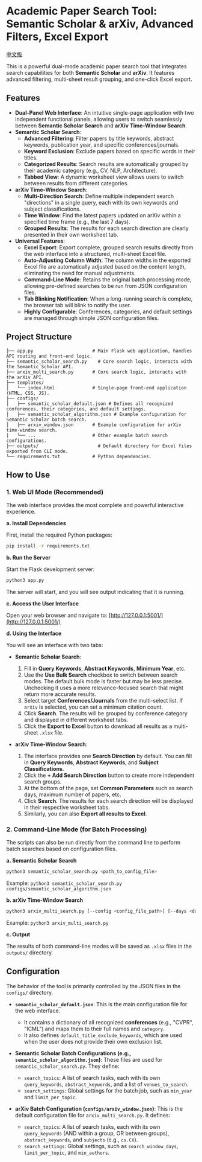 # Academic Paper Search Tool: Semantic Scholar & arXiv, Advanced Filters, Excel Export

[中文版](./README_zh.md)

This is a powerful dual-mode academic paper search tool that integrates search capabilities for both **Semantic Scholar** and **arXiv**. It features advanced filtering, multi-sheet result grouping, and one-click Excel export.

## Features

- **Dual-Panel Web Interface**: An intuitive single-page application with two independent functional panels, allowing users to switch seamlessly between **Semantic Scholar Search** and **arXiv Time-Window Search**.
- **Semantic Scholar Search**:
    - **Advanced Filtering**: Filter papers by title keywords, abstract keywords, publication year, and specific conferences/journals.
    - **Keyword Exclusion**: Exclude papers based on specific words in their titles.
    - **Categorized Results**: Search results are automatically grouped by their academic category (e.g., CV, NLP, Architecture).
    - **Tabbed View**: A dynamic worksheet view allows users to switch between results from different categories.
- **arXiv Time-Window Search**:
    - **Multi-Direction Search**: Define multiple independent search "directions" in a single query, each with its own keywords and subject classifications.
    - **Time Window**: Find the latest papers updated on arXiv within a specified time frame (e.g., the last 7 days).
    - **Grouped Results**: The results for each search direction are clearly presented in their own worksheet tab.
- **Universal Features**:
    - **Excel Export**: Export complete, grouped search results directly from the web interface into a structured, multi-sheet Excel file.
    - **Auto-Adjusting Column Width**: The column widths in the exported Excel file are automatically adjusted based on the content length, eliminating the need for manual adjustments.
    - **Command-Line Mode**: Retains the original batch processing mode, allowing pre-defined searches to be run from JSON configuration files.
    - **Tab Blinking Notification**: When a long-running search is complete, the browser tab will blink to notify the user.
    - **Highly Configurable**: Conferences, categories, and default settings are managed through simple JSON configuration files.

## Project Structure

```
├── app.py                      # Main Flask web application, handles API routing and front-end logic.
├── semantic_scholar_search.py    # Core search logic, interacts with the Semantic Scholar API.
├── arxiv_multi_search.py       # Core search logic, interacts with the arXiv API.
├── templates/
│   └── index.html              # Single-page front-end application (HTML, CSS, JS).
├── configs/
│   ├── semantic_scholar_default.json # Defines all recognized conferences, their categories, and default settings.
│   ├── semantic_scholar_algorithm.json # Example configuration for Semantic Scholar batch search.
│   ├── arxiv_window.json       # Example configuration for arXiv time-window search.
│   └── ...                     # Other example batch search configurations.
├── outputs/                      # Default directory for Excel files exported from CLI mode.
└── requirements.txt            # Python dependencies.
```

## How to Use

### 1. Web UI Mode (Recommended)

The web interface provides the most complete and powerful interactive experience.

**a. Install Dependencies**

First, install the required Python packages:
```bash
pip install -r requirements.txt
```

**b. Run the Server**

Start the Flask development server:
```bash
python3 app.py
```
The server will start, and you will see output indicating that it is running.

**c. Access the User Interface**

Open your web browser and navigate to:
[http://127.0.0.1:5001/](http://127.0.0.1:5001/)

**d. Using the Interface**

You will see an interface with two tabs:

-   **Semantic Scholar Search**:
    1.  Fill in **Query Keywords**, **Abstract Keywords**, **Minimum Year**, etc.
    2.  Use the **Use Bulk Search** checkbox to switch between search modes. The default bulk mode is faster but may be less precise. Unchecking it uses a more relevance-focused search that might return more accurate results.
    3.  Select target **Conferences/Journals** from the multi-select list. If `arXiv` is selected, you can set a minimum citation count.
    4.  Click **Search**. The results will be grouped by conference category and displayed in different worksheet tabs.
    5.  Click the **Export to Excel** button to download all results as a multi-sheet `.xlsx` file.

-   **arXiv Time-Window Search**:
    1.  The interface provides one **Search Direction** by default. You can fill in **Query Keywords**, **Abstract Keywords**, and **Subject Classifications**.
    2.  Click the **+ Add Search Direction** button to create more independent search groups.
    3.  At the bottom of the page, set **Common Parameters** such as search days, maximum number of papers, etc.
    4.  Click **Search**. The results for each search direction will be displayed in their respective worksheet tabs.
    5.  Similarly, you can also **Export all results to Excel**.

### 2. Command-Line Mode (for Batch Processing)

The scripts can also be run directly from the command line to perform batch searches based on configuration files.

**a. Semantic Scholar Search**

```bash
python3 semantic_scholar_search.py <path_to_config_file>
```
Example: `python3 semantic_scholar_search.py configs/semantic_scholar_algorithm.json`

**b. arXiv Time-Window Search**

```bash
python3 arxiv_multi_search.py [--config <config_file_path>] [--days <days>] [--limit <number>]
```
Example: `python3 arxiv_multi_search.py`

**c. Output**

The results of both command-line modes will be saved as `.xlsx` files in the `outputs/` directory.

## Configuration

The behavior of the tool is primarily controlled by the JSON files in the `configs/` directory.

- **`semantic_scholar_default.json`**: This is the main configuration file for the web interface.
  - It contains a dictionary of all recognized **conferences** (e.g., "CVPR", "ICML") and maps them to their full names and `category`.
  - It also defines `default_title_exclude_keywords`, which are used when the user does not provide their own exclusion list.

- **Semantic Scholar Batch Configurations (e.g., `semantic_scholar_algorithm.json`)**: These files are used for `semantic_scholar_search.py`. They define:
  - `search_topics`: A list of search tasks, each with its own `query_keywords`, `abstract_keywords`, and a list of `venues_to_search`.
  - `search_settings`: Global settings for the batch job, such as `min_year` and `limit_per_topic`.

- **arXiv Batch Configuration (`configs/arxiv_window.json`)**: This is the default configuration file for `arxiv_multi_search.py`. It defines:
  - `search_topics`: A list of search tasks, each with its own `query_keywords` (AND within a group, OR between groups), `abstract_keywords`, and `subjects` (e.g., `cs.CV`).
  - `search_settings`: Global settings, such as `search_window_days`, `limit_per_topic`, and `min_authors`. 